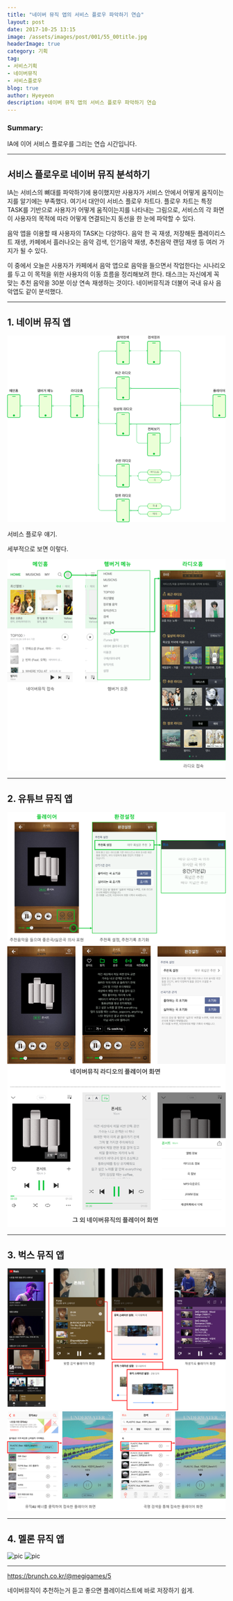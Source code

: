 ```yaml
---
title: "네이버 뮤직 앱의 서비스 플로우 파악하기 연습"
layout: post
date: 2017-10-25 13:15
image: /assets/images/post/001/55_00title.jpg
headerImage: true
category: 기획
tag:
- 서비스기획
- 네이버뮤직
- 서비스플로우
blog: true
author: Hyeyeon
description: 네이버 뮤직 앱의 서비스 플로우 파악하기 연습
---
```


### Summary:

IA에 이어 서비스 플로우를 그리는 연습 시간입니다.

---

## 서비스 플로우로 네이버 뮤직 분석하기

IA는 서비스의 뼈대를 파악하기에 용이했지만 사용자가 서비스 안에서 어떻게 움직이는지를 알기에는 부족했다. 여기서 대안이 서비스 플로우 차트다. 플로우 차트는 특정 TASK를 기반으로 사용자가 어떻게 움직이는지를 나타내는 그림으로, 서비스의 각 화면이 사용자의 목적에 따라 어떻게 연결되는지 동선을 한 눈에 파악할 수 있다.

음악 앱을 이용할 때 사용자의 TASK는 다양하다. 음악 한 곡 재생, 저장해둔 플레이리스트 재생, 카페에서 흘러나오는 음악 검색, 인기음악 재생, 추천음악 랜덤 재생 등 여러 가지가 될 수 있다.

이 중에서 오늘은 사용자가 카페에서 음악 앱으로 음악을 들으면서 작업한다는 시나리오를 두고 이 목적을 위한 사용자의 이동 흐름을 정리해보려 한다. 태스크는 자신에게 꼭 맞는 추천 음악을 30분 이상 연속 재생하는 것이다. 네이버뮤직과 더불어 국내 유사 음악앱도 같이 분석했다.

---

## 1. 네이버 뮤직 앱

![pic](/assets/images/post/002/191_01.png)

서비스 플로우 얘기.

세부적으로 보면 이렇다.

![pic](/assets/images/post/002/191_02.png)

---

## 2. 유튜브 뮤직 앱

![pic](/assets/images/post/002/191_03.png)
![pic](/assets/images/post/002/191_04.png)

---

## 3. 벅스 뮤직 앱

![pic](/assets/images/post/002/191_05.png)
![pic](/assets/images/post/002/191_06.png)

---

## 4. 멜론 뮤직 앱

![pic](/assets/images/post/002/191_07.png)
![pic](/assets/images/post/002/191_08.png)

---

https://brunch.co.kr/@megigames/5


네이버뮤직이 추천하는거 듣고 좋으면 플레이리스트에 바로 저장하기 쉽게.
